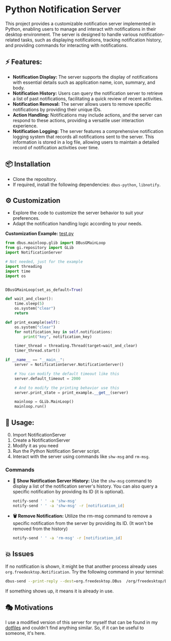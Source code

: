 # Python Notification Server

This project provides a customizable notification server implemented in Python, enabling users to manage and interact with notifications in their desktop environment. The server is designed to handle various notification-related tasks, such as displaying notifications, tracking notification history, and providing commands for interacting with notifications.

## ⚡️ Features:

- **Notification Display:** The server supports the display of notifications with essential details such as application name, icon, summary, and body.
- **Notification History:** Users can query the notification server to retrieve a list of past notifications, facilitating a quick review of recent activities.
- **Notification Removal:** The server allows users to remove specific notifications by providing their unique IDs.
- **Action Handling:** Notifications may include actions, and the server can respond to these actions, providing a versatile user interaction experience.
- **Notification Logging:** The server features a comprehensive notification logging system that records all notifications sent to the server. This information is stored in a log file, allowing users to maintain a detailed record of notification activities over time.

## 📦 Installation

- Clone the repository.
- If required, install the following dependencies: `dbus-python`, `libnotify`.

## ⚙️ Customization

- Explore the code to customize the server behavior to suit your preferences.
- Adapt the notification handling logic according to your needs.

**Customization Example:**
[test.py](https://github.com/IJJA3141/Python-Notification-Server/blob/main/test.py)

```python
from dbus.mainloop.glib import DBusGMainLoop
from gi.repository import GLib
import NotificationServer

# Not needed, just for the example
import threading
import time
import os


DBusGMainLoop(set_as_default=True)

def wait_and_clear():
    time.sleep(5)
    os.system("clear")
    return

def print_example(self):
    os.system("clear")
    for notification_key in self.notifications:
        print("key", notification_key)

    timer_thread = threading.Thread(target=wait_and_clear)
    timer_thread.start()

if __name__ == "__main__":
    server = NotificationServer.NotificationServer()

    # You can modify the default timeout like this
    server.default_timeout = 2000

    # And to modify the printing behavior use this
    server.print_state = print_example.__get__(server)

    mainloop = GLib.MainLoop()
    mainloop.run()
```

## 🧰 Usage:

0. Import NotificationServer
1. Create a NotificationServer
2. Modify it as you need
3. Run the Python Notification Server script.
4. Interact with the server using commands like `shw-msg` and `rm-msg`.

### Commands

- **📣 Show Notification Server History:**
  Use the `shw-msg` command to display a list of the notification server's history. You can also query a specific notification by providing its ID (it is optional).

  ```zsh
  notify-send ' ' -a 'shw-msg'
  notify-send ' ' -a 'shw-msg' -r [notification_id]
  ```

- **🗑️ Remove Notification:**
  Utilize the rm-msg command to remove a specific notification from the server by providing its ID. (It won't be removed from the history)
  ```zsh
  notify-send ' ' -a 'rm-msg' -r [notification_id]
  ```

## 💥 Issues

If no notification is shown, it might be that another process already uses `org.freedesktop.Notification`. Try the following command in your terminal:

```zsh
dbus-send --print-reply --dest=org.freedesktop.DBus  /org/freedesktop/DBus org.freedesktop.DBus.ListNames | grep Notification
```

If something shows up, it means it is already in use.

## 🎭 Motivations

I use a modified version of this server for myself that can be found in my [dotfiles](https://github.com/IJJA3141/.config/blob/linux/eww/scripts/notification.py) and couldn't find anything similar. So, if it can be useful to someone, it's here.

